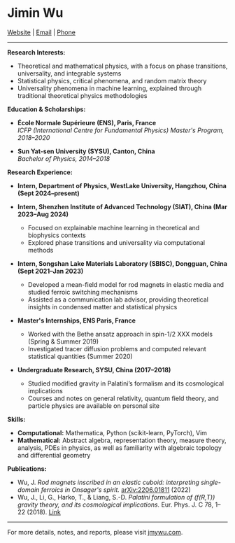 # Jimin Wu

[Website](http://jmywu.com) | [Email](mailto:jaiman.ng@gmail.com) | [Phone](callto:8618819251873)

---

**Research Interests:**  
- Theoretical and mathematical physics, with a focus on phase transitions, universality, and integrable systems  
- Statistical physics, critical phenomena, and random matrix theory  
- Universality phenomena in machine learning, explained through traditional theoretical physics methodologies

**Education & Scholarships:**  
- **École Normale Supérieure (ENS), Paris, France**  
  *ICFP (International Centre for Fundamental Physics) Master's Program, 2018–2020*  
<!--- Awarded ICFP scholarship (full scholarship for two-year master's) -->

- **Sun Yat-sen University (SYSU), Canton, China**  
  *Bachelor of Physics, 2014–2018*  
  <!--- - Member of the international class of theoretical physics (top 5% students)  
  - Outstanding student scholarship recipient (top 10% in class, 2016–2017; top 30% in class, 2015–2016) -->

**Research Experience:**  
- **Intern, Department of Physics, WestLake University, Hangzhou, China (Sept 2024–present)**

- **Intern, Shenzhen Institute of Advanced Technology (SIAT), China (Mar 2023–Aug 2024)**  
  - Focused on explainable machine learning in theoretical and biophysics contexts  
  - Explored phase transitions and universality via computational methods

- **Intern, Songshan Lake Materials Laboratory (SBISC), Dongguan, China (Sept 2021–Jan 2023)**  
  - Developed a mean-field model for rod magnets in elastic media and studied ferroic switching mechanisms  
  - Assisted as a communication lab advisor, providing theoretical insights in condensed matter and statistical physics

- **Master's Internships, ENS Paris, France**  
  - Worked with the Bethe ansatz approach in spin-1/2 XXX models (Spring & Summer 2019)  
  - Investigated tracer diffusion problems and computed relevant statistical quantities (Summer 2020)

- **Undergraduate Research, SYSU, China (2017–2018)**  
  - Studied modified gravity in Palatini’s formalism and its cosmological implications  
  - Courses and notes on general relativity, quantum field theory, and particle physics are available on personal site

**Skills:**  
- **Computational:** Mathematica, Python (scikit-learn, PyTorch), Vim  
- **Mathematical:** Abstract algebra, representation theory, measure theory, analysis, PDEs in physics, as well as familiarity with algebraic topology and differential geometry

**Publications:**  
- Wu, J. *Rod magnets inscribed in an elastic cuboid: interpreting single-domain ferroics in Onsager's spirit.* [arXiv:2206.01811](https://arxiv.org/abs/2206.01811) (2022)  
- Wu, J., Li, G., Harko, T., & Liang, S.-D. *Palatini formulation of \(f(R,T)\) gravity theory, and its cosmological implications.* Eur. Phys. J. C 78, 1–22 (2018). [Link](https://link.springer.com/article/10.1140/epjc/s10052-018-5923-9)

---

For more details, notes, and reports, please visit [jmywu.com](http://jmywu.com).
